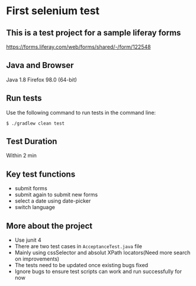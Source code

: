# First selenium test

## This is a test project for a sample liferay forms
https://forms.liferay.com/web/forms/shared/-/form/122548

## Java and Browser
Java 1.8
Firefox 98.0 (64-bit)

## Run tests
Use the following command to run tests in the command line:

```
$ ./gradlew clean test
```

## Test Duration
Within 2 min

## Key test functions
- submit forms
- submit again to submit new forms
- select a date using date-picker
- switch language

## More about the project

- Use junit 4
- There are two test cases in `AcceptanceTest.java` file
- Mainly using cssSelector and absolut XPath locators(Need more search on improvements)
- The tests need to be updated once existing bugs fixed
- Ignore bugs to ensure test scripts can work and run successfully for now
